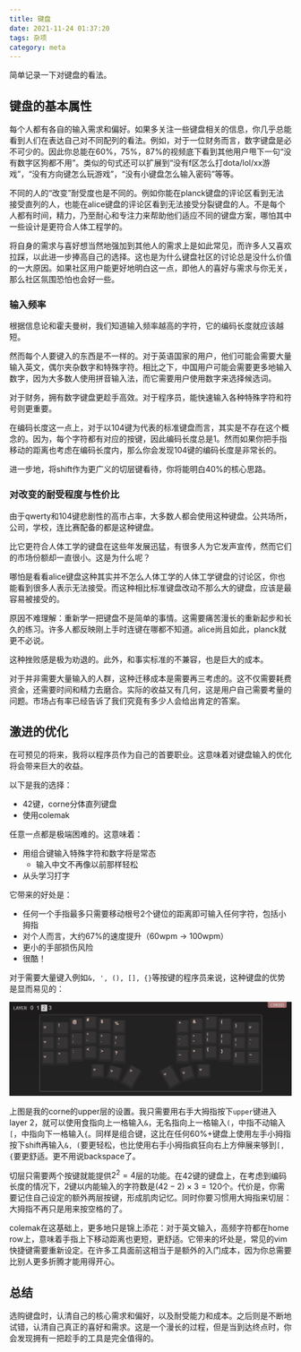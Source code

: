 ```yaml
---
title: 键盘
date: 2021-11-24 01:37:20
tags: 杂项
category: meta
---
```


简单记录一下对键盘的看法。

## 键盘的基本属性

每个人都有各自的输入需求和偏好。如果多关注一些键盘相关的信息，你几乎总能看到人们在表达自己对不同配列的看法。例如，对于一位财务而言，数字键盘是必不可少的。因此你总能在60%，75%，87%的视频底下看到其他用户甩下一句“没有数字区狗都不用”。类似的句式还可以扩展到“没有f区怎么打dota/lol/xx游戏”，“没有方向键怎么玩游戏”，“没有小键盘怎么输入密码”等等。

不同的人的“改变”耐受度也是不同的。例如你能在planck键盘的评论区看到无法接受直列的人，也能在alice键盘的评论区看到无法接受分裂键盘的人。不是每个人都有时间，精力，乃至耐心和专注力来帮助他们适应不同的键盘方案，哪怕其中一些设计是更符合人体工程学的。

将自身的需求与喜好想当然地强加到其他人的需求上是如此常见，而许多人又喜欢拉踩，以此进一步捧高自己的选择。这也是为什么键盘社区的讨论总是没什么价值的一大原因。如果社区用户能更好地明白这一点，即他人的喜好与需求与你无关，那么社区氛围恐怕也会好一些。

### 输入频率

根据信息论和霍夫曼树，我们知道输入频率越高的字符，它的编码长度就应该越短。

然而每个人要键入的东西是不一样的。对于英语国家的用户，他们可能会需要大量输入英文，偶尔夹杂数字和特殊字符。相比之下，中国用户可能会需要更多地输入数字，因为大多数人使用拼音输入法，而它需要用户使用数字来选择候选词。

对于财务，拥有数字键盘更趁手高效。对于程序员，能快速输入各种特殊字符和符号则更重要。

在编码长度这一点上，对于以104键为代表的标准键盘而言，其实是不存在这个概念的。因为，每个字符都有对应的按键，因此编码长度总是1。然而如果你把手指移动的距离也考虑在编码长度内，那么你会发现104键的编码长度是非常长的。

进一步地，将shift作为更广义的切层键看待，你将能明白40%的核心思路。

### 对改变的耐受程度与性价比

由于qwerty和104键悲剧性的高市占率，大多数人都会使用这种键盘。公共场所，公司，学校，连比赛配备的都是这种键盘。

比它更符合人体工学的键盘在这些年发展迅猛，有很多人为它发声宣传，然而它们的市场份额却一直很小。这是为什么呢？

哪怕是看看alice键盘这种其实并不怎么人体工学的人体工学键盘的讨论区，你也能看到很多人表示无法接受。而这种相比标准键盘改动不那么大的键盘，应该是最容易被接受的。

原因不难理解：重新学一把键盘不是简单的事情。这需要痛苦漫长的重新起步和长久的练习。许多人都反映刚上手时连键在哪都不知道。alice尚且如此，planck就更不必说。

这种挫败感是极为劝退的。此外，和事实标准的不兼容，也是巨大的成本。

对于并非需要大量输入的人群，这种迁移成本是需要再三考虑的。这不仅需要耗费资金，还需要时间和精力去磨合。实际的收益又有几何，这是用户自己需要考量的问题。市场占有率已经告诉了我们究竟有多少人会给出肯定的答案。

## 激进的优化

在可预见的将来，我将以程序员作为自己的首要职业。这意味着对键盘输入的优化将会带来巨大的收益。

以下是我的选择：

- 42键，corne分体直列键盘
- 使用colemak

任意一点都是极端困难的。这意味着：

- 用组合键输入特殊字符和数字将是常态
  - 输入中文不再像以前那样轻松
- 从头学习打字

它带来的好处是：

- 任何一个手指最多只需要移动根号2个键位的距离即可输入任何字符，包括小拇指
- 对个人而言，大约67%的速度提升（60wpm -> 100wpm）
- 更小的手部损伤风险
- 很酷！

对于需要大量键入例如`&, ', (), [], {}`等按键的程序员来说，这种键盘的优势是显而易见的：

![40_2](键盘/40_2.png)

上图是我的corne的upper层的设置。我只需要用右手大拇指按下`upper`键进入layer 2，就可以使用食指向上一格输入`&`，无名指向上一格输入`(`，中指不动输入`[`，中指向下一格输入`{`。同样是组合键，这比在任何60%+键盘上使用左手小拇指按下shift再输入`&, (`要更轻松，也比使用右手小拇指疯狂向右上方伸展来够到`[, {`要更舒适。更不用说backspace了。

切层只需要两个按键就能提供$2^2=4$层的功能。在42键的键盘上，在考虑到编码长度的情况下，2键以内能输入的字符数是$(42-2)\times3=120$个。代价是，你需要记住自己设定的额外两层按键，形成肌肉记忆。同时你要习惯用大拇指来切层：大拇指不再只是用来按空格的了。

colemak在这基础上，更多地只是锦上添花：对于英文输入，高频字符都在home row上，意味着手指上下移动距离也更短，更舒适。它带来的坏处是，常见的vim快捷键需要重新设定。在许多工具面前这相当于是额外的入门成本，因为你总需要比别人更多折腾才能用得开心。

## 总结

选购键盘时，认清自己的核心需求和偏好，以及耐受能力和成本。之后则是不断地试错，认清自己真正的喜好和需求。这是一个漫长的过程，但是当到达终点时，你会发现拥有一把趁手的工具是完全值得的。
